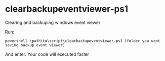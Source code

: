 # clearbackupeventviewer-ps1
Clearing and backuping windows event viewer

Run:

`powershell \path\to\script\clearbackupeventviewer.ps1 (folder you want saving backup event viewer)`

And enter. Your code will executed faster
